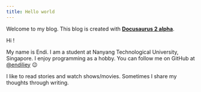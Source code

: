 ```yaml
---
title: Hello world
---
```


Welcome to my blog. This blog is created with [**Docusaurus 2 alpha**](https://v2.docusaurus.io/).

<!--truncate-->

Hi !

My name is Endi. I am a student at Nanyang Technological University, Singapore.
I enjoy programming as a hobby. You can follow me on GitHub at [@endiliey](https://github.com/endiliey) :wink:

I like to read stories and watch shows/movies.
Sometimes I share my thoughts through writing.